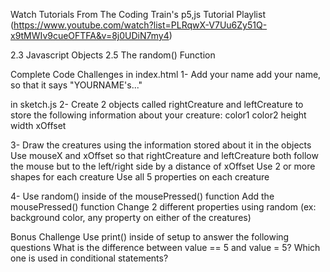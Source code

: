 Watch Tutorials
From The Coding Train's p5,js Tutorial Playlist (https://www.youtube.com/watch?list=PLRqwX-V7Uu6Zy51Q-x9tMWIv9cueOFTFA&v=8j0UDiN7my4)

2.3 Javascript Objects
2.5 The random() Function

Complete Code Challenges
in index.html
1- Add your name
add your name, so that it says "YOURNAME's..."

in sketch.js
2- Create 2 objects called rightCreature  and leftCreature to store the following information about your creature:
color1
color2
height
width
xOffset

3- Draw the creatures using the information stored about it in the objects
Use mouseX and xOffset so that rightCreature and leftCreature both follow the mouse but to the left/right side by a distance of xOffset
Use 2 or more shapes for each creature
Use all 5 properties on each creature

4- Use random() inside of the mousePressed() function
Add the mousePressed() function
Change 2 different properties using random (ex: background color, any property on either of the creatures)

Bonus Challenge
Use print() inside of setup to answer the following questions
What is the difference between value == 5 and value = 5?
Which one is used in conditional statements?
